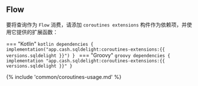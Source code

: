 ## Flow

要将查询作为 `Flow` 消费，请添加 `coroutines extensions` 构件作为依赖项，并使用它提供的扩展函数：

=== "Kotlin"
    ```kotlin
    dependencies {
      implementation("app.cash.sqldelight:coroutines-extensions:{{ versions.sqldelight }}")
    }
    ```
=== "Groovy"
    ```groovy
    dependencies {
      implementation "app.cash.sqldelight:coroutines-extensions:{{ versions.sqldelight }}"
    }
    ```

{% include 'common/coroutines-usage.md' %}